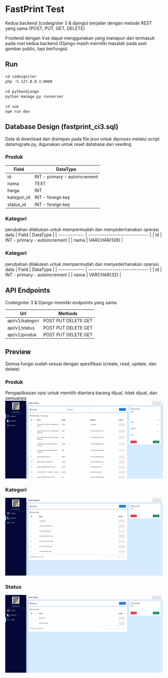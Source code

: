 # FastPrint Test
Kedua backend (codeigniter 3 & django) berjalan dengan metode REST yang sama (POST, PUT, GET, DELETE)

Frontend dengan Vue dapat menggunakan yang manapun dan termasuk pada root kedua backend (Django masih memiliki masalah pada aset gambar public, tapi berfungsi)

## Run
```
cd codeigniter
php -S 127.0.0.1:8000

cd pythondjango
python manage.py runserver

cd vue
npm run dev
```

## Database Design (fastprint_ci3.sql)
Data di download dan disimpan pada file json untuk diproses melalui script datamigrate.py, digunakan untuk reset database dan seeding

### Produk
| Field         | DataType                       |
| ------------- | ------------------------------ |
| id            | INT - primary - autoincrement  |
| nama          | TEXT                           |
| harga         | INT                            |
| kategori_id   | INT - foreign key              |
| status_id     | INT - foreign key              |


### Kategori
perubahan dilakukan untuk mempermudah dan menyederhanakan operasi data
| Field         | DataType                       |
| ------------- | ------------------------------ |
| id            | INT - primary - autoincrement  |
| nama          | VARCHAR(128)                   |

### Kategori
perubahan dilakukan untuk mempermudah dan menyederhanakan operasi data
| Field         | DataType                       |
| ------------- | ------------------------------ |
| id            | INT - primary - autoincrement  |
| nama          | VARCHAR(32)                    |

## API Endpoints

Codeigniter 3 & Django memiliki endpoints yang sama

| Url                  | Methods                        |
| -------------------- | ------------------------------ |
| api/v1/kategori      | POST PUT DELETE GET            |
| api/v1/status        | POST PUT DELETE GET            |
| api/v1/produk        | POST PUT DELETE GET            |

## Preview

Semua fungsi sudah sesuai dengan spesifikasi (create, read, update, dan delete)

### Produk
Pengaplikasian opsi untuk memilih diantara barang dijual, tidak dijual, dan semuanya
![Product page preview.](/report/product.png)

### Kategori
![Category page preview.](/report/category.png)

### Status
![Status page preview.](/report/status.png)
